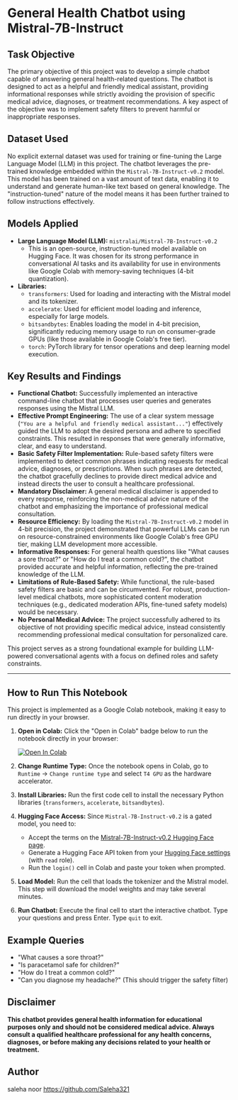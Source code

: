 # General Health Chatbot using Mistral-7B-Instruct

## Task Objective

The primary objective of this project was to develop a simple chatbot capable of answering general health-related questions. The chatbot is designed to act as a helpful and friendly medical assistant, providing informational responses while strictly avoiding the provision of specific medical advice, diagnoses, or treatment recommendations. A key aspect of the objective was to implement safety filters to prevent harmful or inappropriate responses.

## Dataset Used

No explicit external dataset was used for training or fine-tuning the Large Language Model (LLM) in this project. The chatbot leverages the pre-trained knowledge embedded within the `Mistral-7B-Instruct-v0.2` model. This model has been trained on a vast amount of text data, enabling it to understand and generate human-like text based on general knowledge. The "instruction-tuned" nature of the model means it has been further trained to follow instructions effectively.

## Models Applied

* **Large Language Model (LLM):** `mistralai/Mistral-7B-Instruct-v0.2`
    * This is an open-source, instruction-tuned model available on Hugging Face. It was chosen for its strong performance in conversational AI tasks and its availability for use in environments like Google Colab with memory-saving techniques (4-bit quantization).
* **Libraries:**
    * `transformers`: Used for loading and interacting with the Mistral model and its tokenizer.
    * `accelerate`: Used for efficient model loading and inference, especially for large models.
    * `bitsandbytes`: Enables loading the model in 4-bit precision, significantly reducing memory usage to run on consumer-grade GPUs (like those available in Google Colab's free tier).
    * `torch`: PyTorch library for tensor operations and deep learning model execution.

## Key Results and Findings

* **Functional Chatbot:** Successfully implemented an interactive command-line chatbot that processes user queries and generates responses using the Mistral LLM.
* **Effective Prompt Engineering:** The use of a clear system message (`"You are a helpful and friendly medical assistant..."`) effectively guided the LLM to adopt the desired persona and adhere to specified constraints. This resulted in responses that were generally informative, clear, and easy to understand.
* **Basic Safety Filter Implementation:** Rule-based safety filters were implemented to detect common phrases indicating requests for medical advice, diagnoses, or prescriptions. When such phrases are detected, the chatbot gracefully declines to provide direct medical advice and instead directs the user to consult a healthcare professional.
* **Mandatory Disclaimer:** A general medical disclaimer is appended to every response, reinforcing the non-medical advice nature of the chatbot and emphasizing the importance of professional medical consultation.
* **Resource Efficiency:** By loading the `Mistral-7B-Instruct-v0.2` model in 4-bit precision, the project demonstrated that powerful LLMs can be run on resource-constrained environments like Google Colab's free GPU tier, making LLM development more accessible.
* **Informative Responses:** For general health questions like "What causes a sore throat?" or "How do I treat a common cold?", the chatbot provided accurate and helpful information, reflecting the pre-trained knowledge of the LLM.
* **Limitations of Rule-Based Safety:** While functional, the rule-based safety filters are basic and can be circumvented. For robust, production-level medical chatbots, more sophisticated content moderation techniques (e.g., dedicated moderation APIs, fine-tuned safety models) would be necessary.
* **No Personal Medical Advice:** The project successfully adhered to its objective of not providing specific medical advice, instead consistently recommending professional medical consultation for personalized care.

This project serves as a strong foundational example for building LLM-powered conversational agents with a focus on defined roles and safety constraints.

---

## How to Run This Notebook

This project is implemented as a Google Colab notebook, making it easy to run directly in your browser.

1.  **Open in Colab:** Click the "Open in Colab" badge below to run the notebook directly in your browser:

    [![Open In Colab](https://colab.research.google.com/assets/colab-badge.svg)](https://colab.research.google.com/github/saleha321/General-Health-Query-Chatbot/blob/main/Health_Chatbot.ipynb)

2.  **Change Runtime Type:** Once the notebook opens in Colab, go to `Runtime` -> `Change runtime type` and select `T4 GPU` as the hardware accelerator.
3.  **Install Libraries:** Run the first code cell to install the necessary Python libraries (`transformers`, `accelerate`, `bitsandbytes`).
4.  **Hugging Face Access:** Since `Mistral-7B-Instruct-v0.2` is a gated model, you need to:
    * Accept the terms on the [Mistral-7B-Instruct-v0.2 Hugging Face page](https://huggingface.co/mistralai/Mistral-7B-Instruct-v0.2).
    * Generate a Hugging Face API token from your [Hugging Face settings](https://huggingface.co/settings/tokens) (with `read` role).
    * Run the `login()` cell in Colab and paste your token when prompted.
5.  **Load Model:** Run the cell that loads the tokenizer and the Mistral model. This step will download the model weights and may take several minutes.
6.  **Run Chatbot:** Execute the final cell to start the interactive chatbot. Type your questions and press Enter. Type `quit` to exit.

## Example Queries

* "What causes a sore throat?"
* "Is paracetamol safe for children?"
* "How do I treat a common cold?"
* "Can you diagnose my headache?" (This should trigger the safety filter)

## Disclaimer

**This chatbot provides general health information for educational purposes only and should not be considered medical advice. Always consult a qualified healthcare professional for any health concerns, diagnoses, or before making any decisions related to your health or treatment.**

## Author

saleha noor
https://github.com/Saleha321